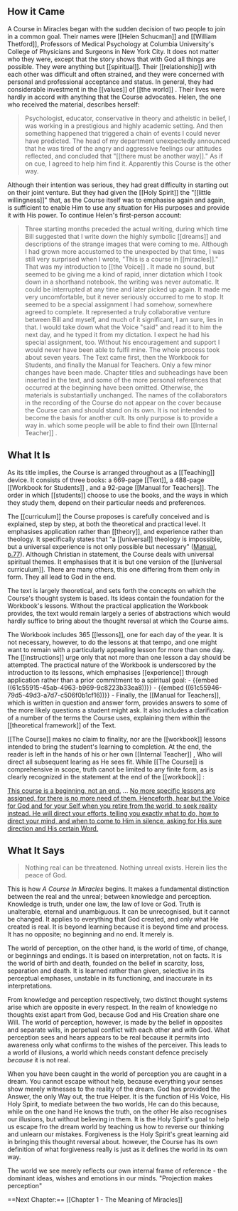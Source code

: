 ## How it Came
A Course in Miracles began with the sudden decision of two people to join in a common goal. Their names were [[Helen Schucman]] and [[William Thetford]], Professors of Medical Psychology at Columbia University's College of Physicians and Surgeons in New York City. It does not matter who they were, except that the story shows that with God all things are possible. They were anything but [[spiritual]]. Their [[relationship]] with each other was difficult and often strained, and they were concerned with personal and professional acceptance and status. In general, they had considerable investment in the [[values]] of [[the world]] . Their lives were hardly in accord with anything that the Course advocates. Helen, the one who received the material, describes herself:

> Psychologist, educator, conservative in theory and atheistic in belief, I was working in a prestigious and highly academic setting. And then something happened that triggered a chain of events I could never have predicted. The head of my department unexpectedly announced that he was tired of the angry and aggressive feelings our attitudes reflected, and concluded that "[[there must be another way]]." As if on cue, I agreed to help him find it. Apparently this Course is the other way.

Although their intention was serious, they had great difficulty in starting out on their joint venture. But they had given the [[Holy Spirit]] the "[[little willingness]]" that, as the Course itself was to emphasise again and again, is sufficient to enable Him to use any situation for His purposes and provide it with His power. To continue Helen's first-person account:

> Three starting months preceded the actual writing, during which time Bill suggested that I write down the highly symbolic [[dreams]] and descriptions of the strange images that were coming to me. Although I had grown more accustomed to the unexpected by that time, I was still very surprised when I wrote, "This is a course in [[miracles]]." That was my introduction to [[the Voice]] . It made no sound, but seemed to be giving me a kind of rapid, inner dictation which I took down in a shorthand notebook. the writing was never automatic. It could be interrupted at any time and later picked up again. It made me very uncomfortable, but it never seriously occurred to me to stop. It seemed to be a special assignment I had somehow, somewhere agreed to complete. It represented a truly collaborative venture between Bill and myself, and much of it significant, I am sure, lies in that. I would take down what the Voice "said" and read it to him the next day, and he typed it from my dictation. I expect he had his special assignment, too. Without his encouragement and support I would never have been able to fulfil mine. The whole process took about seven years. The Text came first, then the Workbook for Students, and finally the Manual for Teachers. Only a few minor changes have been made. Chapter titles and subheadings have been inserted in the text, and some of the more personal references that occurred at the beginning have been omitted. Otherwise, the materials is substantially unchanged.
The names of the collaborators in the recording of the Course do not appear on the cover because the Course can and should stand on its own. It is not intended to become the basis for another cult. Its only purpose is to provide a way in. which some people will be able to find their own [[Internal Teacher]] .

## What It Is
As its title implies, the Course is arranged throughout as a [[Teaching]] device. It consists of three books: a 669-page [[Text]], a 488-page [[Workbook for Students]] , and a 92-page [[Manual for Teachers]]. The order in which [[students]] choose to use the books, and the ways in which they study them, depend on their particular needs and preferences.

The [[curriculum]] the Course proposes is carefully conceived and is explained, step by step, at both the theoretical and practical level. It emphasises application rather than [[theory]], and experience rather than theology. It specifically states that "a [[universal]] theology is impossible, but a universal experience is not only possible but necessary" ([Manual, p.77](((61c1a6d6-ee2e-436c-bc75-594561a641d2)))). Although Christian in statement, the Course deals with universal spiritual themes. It emphasises that it is but one version of the [[universal curriculum]]. There are many others, this one differing from them only in form. They all lead to God in the end.

The text is largely theoretical, and sets forth the concepts on which the Course's thought system is based. Its ideas contain the foundation for the Workbook's lessons. Without the practical application the Workbook provides, the text would remain largely a series of abstractions which would hardly suffice to bring about the thought reversal at which the Course aims.

The Workbook includes 365 [[lessons]], one for each day of the year. It is not necessary, however, to do the lessons at that tempo, and one might want to remain with a particularly appealing lesson for more than one day. The [[instructions]] urge only that not more than one lesson a day should be attempted. The practical nature of the Workbook is underscored by the introduction to its lessons, which emphasises [[experience]] through application rather than a prior commitment to a spiritual goal:
	- {{embed ((61c55915-45ab-4963-b969-9c8223b33ea8))}}
	- {{embed ((61c55946-79d5-49d3-a7d7-c506f0b1cf16))}}
	- 
Finally, the [[Manual for Teachers]], which is written in question and answer form, provides answers to some of the more likely questions a student might ask. It also includes a clarification of a number of the terms the Course uses, explaining them within the [[theoretical framework]] of the Text.

[[The Course]] makes no claim to finality, nor are the [[workbook]] lessons intended to bring the student's learning to completion. At the end, the reader is left in the hands of his or her own [[Internal Teacher]] , Who will direct all subsequent learing as He sees fit. While [[The Course]] is comprehensive in scope, truth canot be limited to any finite form, as is clearly recognized in the statement at the end of the [[workbook]] :

[This course is a beginning, not an end.](((61c5774a-43bc-4bdd-9f17-b6645ff7aa51))) ... [No more specific lessons are assigned, for there is no more need of them. Henceforth, hear but the Voice for God and for your Self when you retire from the world, to seek reality instead. He will direct your efforts, telling you exactly what to do, how to direct your mind, and when to come to Him in silence, asking for His sure direction and His certain Word.](((fc813166-a6c2-4a9b-9713-0de060658219)))

## What It Says
> Nothing real can be threatened.
Nothing unreal exists.
Herein lies the peace of God.

This is how _A Course In Miracles_ begins. It makes a fundamental distinction between the real and the unreal; between knowledge and perception. Knowledge is truth, under one law, the law of love or God. Truth is unalterable, eternal and unambiguous. It can be unrecognised, but it cannot be changed. It applies to everything that God created, and only what He created is real. It is beyond learning because it is beyond time and process. It has no opposite; no beginning and no end. It merely is.

The world of perception, on the other hand, is the world of time, of change, or beginnings and endings. It is based on interpretation, not on facts. It is the world of birth and death, founded on the belief in scarcity, loss, separation and death. It is learned rather than given, selective in its perceptual emphases, unstable in its functioning, and inaccurate in its interpretations.

From knowledge and perception respectively, two distinct thought systems arise which are opposite in every respect. In the realm of knowledge no thoughts exist apart from God, because God and His Creation share one Will. The world of perception, however, is made by the belief in opposites and separate wills, in perpetual conflict with each other and with God. What perception sees and hears appears to be real because it permits into awareness only what confirms to the wishes of the perceiver. This leads to a world of illusions, a world which needs constant defence precisely _because_ it is not real.

When you have been caught in the world of perception you are caught in a dream. You cannot escape without help, because everything your senses show merely witnesses to the reality of the dream. God has provided the Answer, the only Way out, the true Helper. It is the function of His Voice, His Holy Spirit, to mediate between the two worlds, He can do this because, while on the one hand He knows the truth, on the other He also recognises our illusions, but without believing in them. It is the Holy Spirit's goal to help us escape fro the dream world by teaching us how to reverse our thinking and unlearn our mistakes. Forgiveness is the Holy Spirit's great learning aid in bringing this thought reversal about. however, the Course has its own definition of what forgiveness really is just as it defines the world in its own way.

The world we see merely reflects our own internal frame of reference - the dominant ideas, wishes and emotions in our minds. "Projection makes perception"

==Next Chapter:== [[Chapter 1 - The Meaning of Miracles]]
